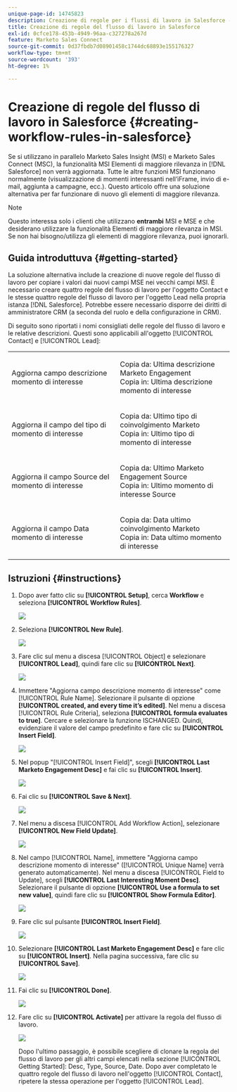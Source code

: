 ```yaml
---
unique-page-id: 14745823
description: Creazione di regole per i flussi di lavoro in Salesforce - Documentazione di Marketo - Documentazione del prodotto
title: Creazione di regole del flusso di lavoro in Salesforce
exl-id: 0cfce178-453b-4949-96aa-c327278a267d
feature: Marketo Sales Connect
source-git-commit: 0d37fbdb7d08901458c1744dc68893e155176327
workflow-type: tm+mt
source-wordcount: '393'
ht-degree: 1%

---
```


# Creazione di regole del flusso di lavoro in Salesforce {#creating-workflow-rules-in-salesforce}

Se si utilizzano in parallelo Marketo Sales Insight (MSI) e Marketo Sales Connect (MSC), la funzionalità MSI Elementi di maggiore rilevanza in [!DNL Salesforce] non verrà aggiornata. Tutte le altre funzioni MSI funzionano normalmente (visualizzazione di momenti interessanti nell’iFrame, invio di e-mail, aggiunta a campagne, ecc.). Questo articolo offre una soluzione alternativa per far funzionare di nuovo gli elementi di maggiore rilevanza.

>[!NOTE]
>
>Questo interessa solo i clienti che utilizzano **entrambi** MSI e MSE e che desiderano utilizzare la funzionalità Elementi di maggiore rilevanza in MSI. Se non hai bisogno/utilizza gli elementi di maggiore rilevanza, puoi ignorarli.

## Guida introduttuva {#getting-started}

La soluzione alternativa include la creazione di nuove regole del flusso di lavoro per copiare i valori dai nuovi campi MSE nei vecchi campi MSI. È necessario creare quattro regole del flusso di lavoro per l&#39;oggetto Contact e le stesse quattro regole del flusso di lavoro per l&#39;oggetto Lead nella propria istanza [!DNL Salesforce]. Potrebbe essere necessario disporre dei diritti di amministratore CRM (a seconda del ruolo e della configurazione in CRM).

Di seguito sono riportati i nomi consigliati delle regole del flusso di lavoro e le relative descrizioni. Questi sono applicabili all&#39;oggetto [!UICONTROL Contact] e [!UICONTROL Lead]:

<table> 
 <colgroup> 
  <col> 
  <col> 
 </colgroup> 
 <tbody> 
  <tr> 
   <td>Aggiorna campo descrizione momento di interesse</td> 
   <td><p>Copia da: Ultima descrizione Marketo Engagement<br>Copia in: Ultima descrizione momento di interesse</p></td> 
  </tr> 
  <tr> 
   <td>Aggiorna il campo del tipo di momento di interesse</td> 
   <td><p>Copia da: Ultimo tipo di coinvolgimento Marketo<br>Copia in: Ultimo tipo di momento di interesse</p></td> 
  </tr> 
  <tr> 
   <td>Aggiorna il campo Source del momento di interesse</td> 
   <td><p>Copia da: Ultimo Marketo Engagement Source<br>Copia in: Ultimo momento di interesse Source</p></td> 
  </tr> 
  <tr> 
   <td>Aggiorna il campo Data momento di interesse</td> 
   <td><p>Copia da: Data ultimo coinvolgimento Marketo<br>Copia in: Data ultimo momento di interesse</p></td> 
  </tr> 
 </tbody> 
</table>

## Istruzioni {#instructions}

1. Dopo aver fatto clic su **[!UICONTROL Setup]**, cerca **Workflow** e seleziona **[!UICONTROL Workflow Rules]**.

   ![](assets/one-1.png)

1. Seleziona **[!UICONTROL New Rule]**.

   ![](assets/two-1.png)

1. Fare clic sul menu a discesa [!UICONTROL Object] e selezionare **[!UICONTROL Lead]**, quindi fare clic su **[!UICONTROL Next]**.

   ![](assets/three-1.png)

1. Immettere &quot;Aggiorna campo descrizione momento di interesse&quot; come [!UICONTROL Rule Name]. Selezionare il pulsante di opzione **[!UICONTROL created, and every time it’s edited]**. Nel menu a discesa [!UICONTROL Rule Criteria], seleziona **[!UICONTROL formula evaluates to true]**. Cercare e selezionare la funzione ISCHANGED. Quindi, evidenziare il valore del campo predefinito e fare clic su **[!UICONTROL Insert Field]**.

   ![](assets/four-1.png)

1. Nel popup &quot;[!UICONTROL Insert Field]&quot;, scegli **[!UICONTROL Last Marketo Engagement Desc]** e fai clic su **[!UICONTROL Insert]**.

   ![](assets/five-1.png)

1. Fai clic su **[!UICONTROL Save & Next]**.

   ![](assets/6.png)

1. Nel menu a discesa [!UICONTROL Add Workflow Action], selezionare **[!UICONTROL New Field Update]**.

   ![](assets/seven.png)

1. Nel campo [!UICONTROL Name], immettere &quot;Aggiorna campo descrizione momento di interesse&quot; ([!UICONTROL Unique Name] verrà generato automaticamente). Nel menu a discesa [!UICONTROL Field to Update], scegli **[!UICONTROL Last Interesting Moment Desc]**. Selezionare il pulsante di opzione **[!UICONTROL Use a formula to set new value]**, quindi fare clic su **[!UICONTROL Show Formula Editor]**.

   ![](assets/eight.png)

1. Fare clic sul pulsante **[!UICONTROL Insert Field]**.

   ![](assets/9a.png)

1. Selezionare **[!UICONTROL Last Marketo Engagement Desc]** e fare clic su **[!UICONTROL Insert]**. Nella pagina successiva, fare clic su **[!UICONTROL Save]**.

   ![](assets/nine.png)

1. Fai clic su **[!UICONTROL Done]**.

   ![](assets/twelve.png)

1. Fare clic su **[!UICONTROL Activate]** per attivare la regola del flusso di lavoro.

   ![](assets/thirteen.png)

   Dopo l&#39;ultimo passaggio, è possibile scegliere di clonare la regola del flusso di lavoro per gli altri campi elencati nella sezione [!UICONTROL Getting Started]: Desc, Type, Source, Date. Dopo aver completato le quattro regole del flusso di lavoro nell&#39;oggetto [!UICONTROL Contact], ripetere la stessa operazione per l&#39;oggetto [!UICONTROL Lead].

